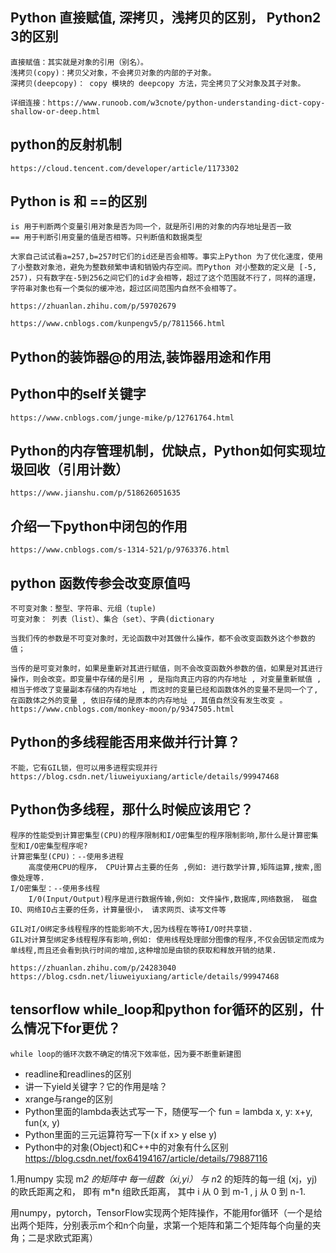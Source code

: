 ## Python  直接赋值, 深拷贝，浅拷贝的区别， Python2 3的区别  
   
	直接赋值：其实就是对象的引用（别名）。
	浅拷贝(copy)：拷贝父对象，不会拷贝对象的内部的子对象。
	深拷贝(deepcopy)： copy 模块的 deepcopy 方法，完全拷贝了父对象及其子对象。

	详细连接：https://www.runoob.com/w3cnote/python-understanding-dict-copy-shallow-or-deep.html

## python的反射机制

	https://cloud.tencent.com/developer/article/1173302
	
## Python is 和 ==的区别  

	is 用于判断两个变量引用对象是否为同一个，就是所引用的对象的内存地址是否一致
	== 用于判断引用变量的值是否相等。只判断值和数据类型
	
	大家自己试试看a=257,b=257时它们的id还是否会相等。事实上Python 为了优化速度，使用了小整数对象池，避免为整数频繁申请和销毁内存空间。而Python 对小整数的定义是 [-5, 257)，只有数字在-5到256之间它们的id才会相等，超过了这个范围就不行了，同样的道理，字符串对象也有一个类似的缓冲池，超过区间范围内自然不会相等了。 

	https://zhuanlan.zhihu.com/p/59702679

 	https://www.cnblogs.com/kunpengv5/p/7811566.html 
	
## Python的装饰器@的用法,装饰器用途和作用

## Python中的self关键字

	https://www.cnblogs.com/junge-mike/p/12761764.html

## Python的内存管理机制，优缺点，Python如何实现垃圾回收（引用计数）

	https://www.jianshu.com/p/518626051635

## 介绍一下python中闭包的作用

	https://www.cnblogs.com/s-1314-521/p/9763376.html
	
## python 函数传参会改变原值吗
  
	不可变对象：整型、字符串、元组（tuple)
  	可变对象： 列表（list）、集合（set）、字典(dictionary	

	当我们传的参数是不可变对象时，无论函数中对其做什么操作，都不会改变函数外这个参数的值；

	当传的是可变对象时，如果是重新对其进行赋值，则不会改变函数外参数的值，如果是对其进行操作，则会改变。即变量中存储的是引用 , 是指向真正内容的内存地址 , 对变量重新赋值 , 相当于修改了变量副本存储的内存地址 , 而这时的变量已经和函数体外的变量不是同一个了, 在函数体之外的变量 , 依旧存储的是原本的内存地址 , 其值自然没有发生改变 。  
	https://www.cnblogs.com/monkey-moon/p/9347505.html
	
## Python的多线程能否用来做并行计算？

	不能，它有GIL锁，但可以用多进程实现并行
	https://blog.csdn.net/liuweiyuxiang/article/details/99947468

## Python伪多线程，那什么时候应该用它？

	程序的性能受到计算密集型(CPU)的程序限制和I/O密集型的程序限制影响,那什么是计算密集型和I/O密集型程序呢?
	计算密集型(CPU)：--使用多进程
		高度使用CPU的程序， CPU计算占主要的任务 ,例如: 进行数学计算,矩阵运算,搜索,图像处理等.
	I/O密集型：--使用多线程
		I/0(Input/Output)程序是进行数据传输,例如: 文件操作,数据库,网络数据， 磁盘IO、网络IO占主要的任务，计算量很小， 请求网页、读写文件等
	
	GIL对I/O绑定多线程程序的性能影响不大,因为线程在等待I/O时共享锁.
	GIL对计算型绑定多线程程序有影响,例如: 使用线程处理部分图像的程序,不仅会因锁定而成为单线程,而且还会看到执行时间的增加,这种增加是由锁的获取和释放开销的结果.
	
	https://zhuanlan.zhihu.com/p/24283040
	https://blog.csdn.net/liuweiyuxiang/article/details/99947468


## tensorflow while_loop和python for循环的区别，什么情况下for更优？
	while loop的循环次数不确定的情况下效率低，因为要不断重新建图




  - readline和readlines的区别
  - 讲一下yield关键字？它的作用是啥？
  - xrange与range的区别
  - Python里面的lambda表达式写一下，随便写一个  fun = lambda x, y: x+y, fun(x, y)
  - Python里面的三元运算符写一下(x if x> y else y)
  - Python中的对象(Object)和C++中的对象有什么区别
    https://blog.csdn.net/fox64194167/article/details/79887116

1.用numpy 实现  m*2 的矩阵中 每一组数（xi,yi） 与 n*2 的矩阵的每一组 (xj，yj) 的欧氏距离之和， 即有 m*n 组欧氏距离， 其中 i 从 0 到 m-1 , j 从 0 到 n-1.


用numpy，pytorch，TensorFlow实现两个矩阵操作，不能用for循环（一个是给出两个矩阵，分别表示m个和n个向量，求第一个矩阵和第二个矩阵每个向量的夹角；二是求欧式距离）



